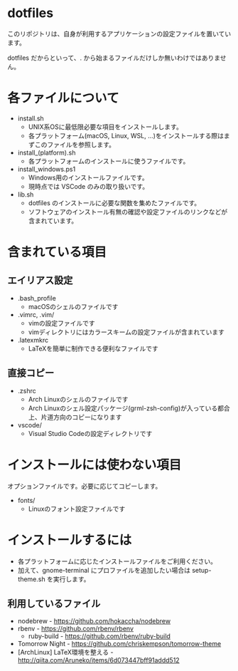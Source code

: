 # dotfiles
このリポジトリは、自身が利用するアプリケーションの設定ファイルを置いています。

dotfiles だからといって、. から始まるファイルだけしか無いわけではありません。

# 各ファイルについて
- install.sh
  - UNIX系OSに最低限必要な項目をインストールします。
  - 各プラットフォーム(macOS, Linux, WSL, ...)をインストールする際はまずこのファイルを参照します。
- install_(platform).sh
  - 各プラットフォームのインストールに使うファイルです。
- install_windows.ps1
  - Windows用のインストールファイルです。
  - 現時点では VSCode のみの取り扱いです。
- lib.sh
  - dotfiles のインストールに必要な関数を集めたファイルです。
  - ソフトウェアのインストール有無の確認や設定ファイルのリンクなどが含まれています。

# 含まれている項目

## エイリアス設定
- .bash_profile
  - macOSのシェルのファイルです
- .vimrc, .vim/
  - vimの設定ファイルです
  - vimディレクトリにはカラースキームの設定ファイルが含まれています
- .latexmkrc
  - LaTeXを簡単に制作できる便利なファイルです

## 直接コピー
- .zshrc
  - Arch Linuxのシェルのファイルです
  - Arch Linuxのシェル設定パッケージ(grml-zsh-config)が入っている都合上、片道方向のコピーになります
- vscode/
  - Visual Studio Codeの設定ディレクトリです

# インストールには使わない項目
オプションファイルです。必要に応じてコピーします。

- fonts/
  - Linuxのフォント設定ファイルです

# インストールするには
- 各プラットフォームに応じたインストールファイルをご利用ください。
- 加えて、gnome-terminal にプロファイルを追加したい場合は setup-theme.sh を実行します。

## 利用しているファイル
- nodebrew - https://github.com/hokaccha/nodebrew
- rbenv - https://github.com/rbenv/rbenv
  - ruby-build - https://github.com/rbenv/ruby-build
- Tomorrow Night - https://github.com/chriskempson/tomorrow-theme
- [ArchLinux] LaTeX環境を整える - http://qiita.com/Aruneko/items/6d073447bff91addd512
